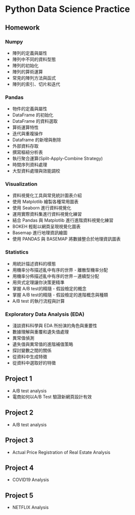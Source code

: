 # Python Data Science Practice
## Homework
### Numpy 
* 陣列的定義與屬性
* 陣列中不同的資料型態
* 陣列的初始化
* 陣列的算術運算
* 常見的陣列方法與函式
* 陣列的索引、切片和迭代
### Pandas
* 物件的定義與屬性
* DataFrame 的初始化
* DataFrame 的資料選取
* 算術運算特性
* 迭代與重複操作
* Dataframe 的新增與刪除
* 外部資料存取
* 撰寫樞紐分析表
* 執行聚合運算(Split-Apply-Combine Strategy)
* 時間序列資料處理
* 大型資料處理與效能調校
### Visualization
* 資料視覺化工具與常見統計圖表介紹
* 使用 Matplotlib 繪製各種常用圖表
* 使用 Seaborn 進行資料視覺化
* 運用實際資料集進行資料視覺化練習
* 結合 Pandas 與 Matplotlib 進行進階資料視覺化練習
* BOKEH 輕鬆以網頁呈現視覺化圖表
* Basemap 進行地理資訊繪圖
* 使用 PANDAS 與 BASEMAP 將數據整合於地理資訊圖表
### Statistics
* 用統計描述資料的樣態
* 用機率分布描述亂中有序的世界 - 離散型機率分配
* 用機率分佈描述亂中有序的世界－連續型分配
* 用貝式定理讓你決策更精準
* 掌握 A/B test的精隨 - 假設檢定的概念
* 掌握 A/B test的精隨 - 假設檢定的進階概念與種類
* A/B test 的執行流程與計算
### Exploratory Data Analysis (EDA)
* 淺談資料科學與 EDA 所扮演的角色與重要性
* 數據理解與重覆和遺失值處理
* 異常值偵測
* 遺失值與異常值的進階補值策略
* 探討變數之間的關係
* 從資料中生成特徵
* 從資料中選取好的特徵
## Project 1
* A/B test analysis
* 電商如何以A/B Test 驗證新網頁設計有效
## Project 2
* A/B test analysis
## Project 3
* Actual Price Registration of Real Estate Analysis
## Project 4
* COVID19 Analysis
## Project 5
* NETFLIX Analysis
